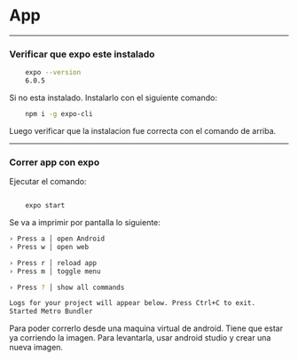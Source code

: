 # App

---

### Verificar que expo este instalado

```bash
    expo --version
    6.0.5
```

Si no esta instalado. Instalarlo con el siguiente comando:

```bash
    npm i -g expo-cli
```

Luego verificar que la instalacion fue correcta con el comando de arriba.

---

### Correr app con expo

Ejecutar el comando:

```bash

    expo start
```

Se va a imprimir por pantalla lo siguiente:

```bash
› Press a │ open Android
› Press w │ open web

› Press r │ reload app
› Press m │ toggle menu

› Press ? │ show all commands

Logs for your project will appear below. Press Ctrl+C to exit.
Started Metro Bundler
```

Para poder correrlo desde una maquina virtual de android. Tiene que estar ya corriendo la imagen. Para levantarla, usar android studio y crear una nueva imagen.

